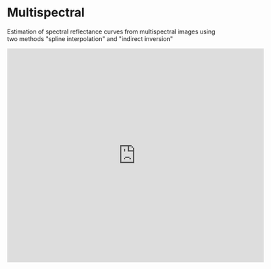 # Multispectral
Estimation of spectral reflectance curves from multispectral images using two methods "spline interpolation" and "indirect inversion" 

<iframe src="https://docs.google.com/gview?url=https://docs.google.com/viewer?url=https://raw.githubusercontent.com/degoes-consulting/lambdaconf-2015/master/speakers/jdegoes/intro-purescript/presentation.pdf&embedded=true" style="width:600px; height:500px;" frameborder="0"></iframe>


